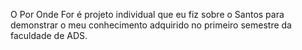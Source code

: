 O Por Onde For é projeto individual que eu fiz sobre o Santos para demonstrar o meu conhecimento adquirido no primeiro semestre da faculdade de ADS.
